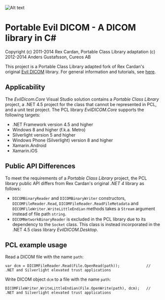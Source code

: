 ![Alt text](http://evildicom.rexcardan.com/images/evilDICOMlogo.png)

Portable Evil DICOM - A DICOM library in C#
===========================================

Copyright (c) 2011-2014 Rex Cardan, Portable Class Library adaptation (c) 2012-2014 Anders Gustafsson, Cureos AB

This project is a Portable Class Library adapted fork of Rex Cardan's original [Evil DICOM](https://github.com/rexcardan/Evil-DICOM) library. 
For general information and tutorials, see [here](http://evildicom.rexcardan.com/).

Applicability
-------------

The _EvilDicom.Core_ Visual Studio solution contains a _Portable Class Library_ project, a .NET 4.5 project for the class that cannot be represented in PCL, and a unit test project. The PCL library _EvilDICOM.Core_ supports the following targets:

* .NET Framework version 4.5 and higher
* Windows 8 and higher (f.k.a. Metro)
* Silverlight version 5 and higher
* Windows Phone (Silverlight) version 8 and higher
* Xamarin.Android
* Xamarin.iOS

Public API Differences
----------------------

To meet the requirements of a _Portable Class Library_ project, the PCL library public API differs from Rex Cardan's original _.NET 4_ library as follows:

* `DICOMBinaryReader` and `DICOMBinaryWriter` constructors, `DICOMFileReader.Read`, `DICOMFileReader.ReadFileMetadata` and `DICOMFileWriter.WriteLittleEndian` methods takes a `Stream` argument instead of file path `string`.
* `DICOMNetworkBinaryReader` is excluded in the PCL library due to its dependency to the `Socket` class. This class is instead incorporated in the .NET 4.5 class library _EvilDICOM.Desktop_.

PCL example usage
-----------------

Read a DICOM file with the name `path`:

    var dcm = DICOMFileReader.Read(File.OpenRead(path));			// .NET and Silverlight elevated trust applications

Write DICOM object `dcm` to a file with the name `path`:

    DICOMFileWriter.WriteLittleEndian(File.OpenWrite(path), dcm);	// .NET and Silverlight elevated trust applications
